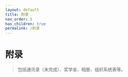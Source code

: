 ```yaml
---
layout: default
title: 附录
nav_order: 5
has_children: true
permalink: /附录
---
```


# 附录

> 包括通讯录（未完成）、奖学金、相册、组织系统表等。
